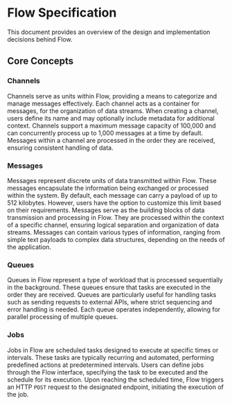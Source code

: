 # Flow Specification

This document provides an overview of the design and implementation decisions behind Flow.

## Core Concepts

### Channels

Channels serve as units within Flow, providing a means to categorize and manage messages effectively. Each channel acts as a container for messages, for the organization of data streams. When creating a channel, users define its name and may optionally include metadata for additional context. Channels support a maximum message capacity of 100,000 and can concurrently process up to 1,000 messages at a time by default. Messages within a channel are processed in the order they are received, ensuring consistent handling of data.

### Messages

Messages represent discrete units of data transmitted within Flow. These messages encapsulate the information being exchanged or processed within the system. By default, each message can carry a payload of up to 512 kilobytes. However, users have the option to customize this limit based on their requirements. Messages serve as the building blocks of data transmission and processing in Flow. They are processed within the context of a specific channel, ensuring logical separation and organization of data streams. Messages can contain various types of information, ranging from simple text payloads to complex data structures, depending on the needs of the application.

### Queues

Queues in Flow represent a type of workload that is processed sequentially in the background. These queues ensure that tasks are executed in the order they are received. Queues are particularly useful for handling tasks such as sending requests to external APIs, where strict sequencing and error handling is needed. Each queue operates independently, allowing for parallel processing of multiple queues.

### Jobs

Jobs in Flow are scheduled tasks designed to execute at specific times or intervals. These tasks are typically recurring and automated, performing predefined actions at predetermined intervals. Users can define jobs through the Flow interface, specifying the task to be executed and the schedule for its execution. Upon reaching the scheduled time, Flow triggers an HTTP `POST` request to the designated endpoint, initiating the execution of the job.